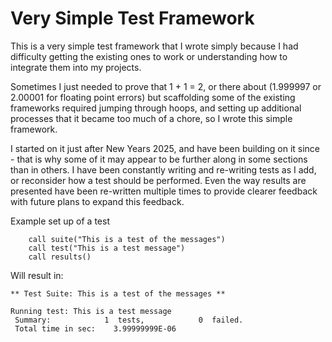# Very Simple Test Framework

This is a very simple test framework that I wrote simply because I had difficulty getting the existing ones to work or understanding how to integrate them into my projects.

Sometimes I just needed to prove that 1 + 1 = 2, or there about (1.999997 or 2.00001 for floating point errors) but scaffolding some of the existing frameworks required jumping through hoops, and setting up additional processes that it became too much of a chore, so I wrote this simple framework.

I started on it just after New Years 2025, and have been building on it since - that is why some of it may appear to be further along in some sections than in others.  I have been constantly writing and re-writing tests as I add, or reconsider how a test should be performed.  Even the way results are presented have been re-written multiple times to provide clearer feedback with future plans to expand this feedback.

Example set up of a test
```
    call suite("This is a test of the messages")
    call test("This is a test message")
    call results()
```

Will result in:
```
** Test Suite: This is a test of the messages **  
 
Running test: This is a test message 
 Summary:            1  tests,            0  failed.
 Total time in sec:    3.99999999E-06
```

